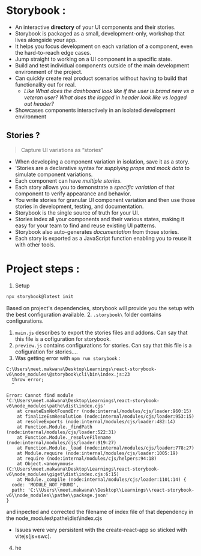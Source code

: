 # Storybook : 

- An interactive **directory** of your UI components and their stories.
- Storybook is packaged as a small, development-only, workshop that lives alongside your app.
- It helps you focus development on each variation of a component, even the hard-to-reach edge cases.
- Jump straight to working on a UI component in a specific state.
- Build and test individual components outside of the main development environment of the project.
- Can quickly create real product scenarios without having to build that functionality out for real.
  - *Like What does the dashboard look like if the user is brand new vs a veteran user? What does the logged in header look like vs logged out header?*
- Showcases components interactively in an isolated development environment

## Stories ?

> Capture UI variations as “stories”

- When developing a component variation in isolation, save it as a story. 
- 'Stories are a declarative syntax for *supplying props and mock data* to simulate component variations. 
- Each component can have *multiple stories*. 
- Each story allows you to demonstrate a *specific variation* of that component to verify appearance and behavior.
- You write stories for granular UI component variation and then use those stories in development, testing, and documentation.
- Storybook is the single source of truth for your UI. 
- Stories index all your components and their various states, making it easy for your team to find and reuse existing UI patterns. 
- Storybook also auto-generates *documentation* from those stories.
- Each story is exported as a JavaScript function enabling you to reuse it with other tools. 

# Project steps :

1. Setup 
```bash
npx storybook@latest init
```
Based on project's dependencies, storybook will provide you the setup with the best configuration available. 
2. `.storybook\` folder contains configurations.
   1. `main.js` describes to export the stories files and addons. Can say that this file is a cofiguration for storybook.
   2. `preview.js` contains configurations for stories. Can say that this file is a cofiguration for stories....
3. Was getting error with `npm run storybook` :
```error
C:\Users\meet.makwana\Desktop\Learnings\react-storybook-v6\node_modules\@storybook\cli\bin\index.js:23
  throw error;
  ^

Error: Cannot find module 'C:\Users\meet.makwana\Desktop\Learnings\react-storybook-v6\node_modules\pathe\dist\index.cjs'
    at createEsmNotFoundErr (node:internal/modules/cjs/loader:960:15)
    at finalizeEsmResolution (node:internal/modules/cjs/loader:953:15)
    at resolveExports (node:internal/modules/cjs/loader:482:14)
    at Function.Module._findPath (node:internal/modules/cjs/loader:522:31)
    at Function.Module._resolveFilename (node:internal/modules/cjs/loader:919:27)
    at Function.Module._load (node:internal/modules/cjs/loader:778:27)
    at Module.require (node:internal/modules/cjs/loader:1005:19)
    at require (node:internal/modules/cjs/helpers:94:18)
    at Object.<anonymous> (C:\Users\meet.makwana\Desktop\Learnings\react-storybook-v6\node_modules\giget\dist\index.cjs:6:15)
    at Module._compile (node:internal/modules/cjs/loader:1101:14) {
  code: 'MODULE_NOT_FOUND',
  path: 'C:\\Users\\meet.makwana\\Desktop\\Learnings\\react-storybook-v6\\node_modules\\pathe\\package.json'
}
```

and inpected and corrected the filename of index file of that dependency in the node_modules\pathe\dist\index.cjs
- Issues were very persistent with the create-react-app so sticked with vitejs(js+swc).
  
4. he